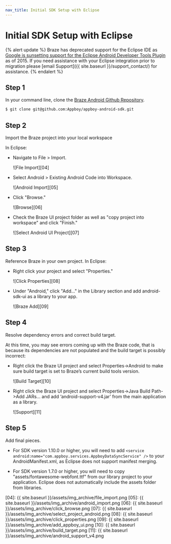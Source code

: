 ```yaml
---
nav_title: Initial SDK Setup with Eclipse
---
```


# Initial SDK Setup with Eclipse

{% alert update %}
Braze has deprecated support for the Eclipse IDE as [Google is sunsetting support for the Eclipse Android Developer Tools Plugin](http://android-developers.blogspot.com/2015/06/an-update-on-eclipse-android-developer.html) as of 2015. If you need assistance with your Eclipse integration prior to migration please [email Support]({{ site.baseurl }}/support_contact/) for assistance.
{% endalert %}

## Step 1
In your command line, clone the [Braze Android Github Repository][03].

```bash
$ git clone git@github.com:Appboy/appboy-android-sdk.git
```

## Step 2
Import the Braze project into your local workspace

In Eclipse:

  - Navigate to File > Import.

    ![File Import][04]
  - Select Android > Existing Android Code into Workspace.

    ![Android Import][05]
  - Click "Browse."

    ![Browse][06]
  - Check the Braze UI project folder as well as "copy project into workspace" and click "Finish."

    ![Select Android UI Project][07]

## Step 3
Reference Braze in your own project.
In Eclipse:

  - Right click your project and select "Properties."

    ![Click Properties][08]
  - Under "Android," click "Add..." in the Library section and add android-sdk-ui as a library to your app.

    ![Braze Add][09]

## Step 4
Resolve dependency errors and correct build target.

At this time, you may see errors coming up with the Braze code, that is because its dependencies are not populated and the build target is possibly incorrect:

   - Right click the Braze UI project and  select Properties->Android to make sure build target is set to Braze’s current build tools version.

      ![Build Target][10]
   - Right click the Braze UI project and  select Properties->Java Build Path->Add JARs… and add ‘android-support-v4.jar’ from the main application as a library.

      ![Support][11]

## Step 5

Add final pieces.

  - For SDK version 1.10.0 or higher, you will need to add
  `<service android:name="com.appboy.services.AppboyDataSyncService" />`
  to your AndroidManifest.xml, as Eclipse does not support manifest merging.

  - For SDK version 1.7.0 or higher, you will need to copy "assets/fontawesome-webfont.ttf" from our library project to your application. Eclipse does not automatically include the assets folder from libraries.

[01]: http://android-developers.blogspot.com/2015/06/an-update-on-eclipse-android-developer.html "Sunsetting ADT Eclipse Plugin"
[03]: https://github.com/appboy/appboy-android-sdk "Appboy Android Github Repository"
[04]: {{ site.baseurl }}/assets/img_archive/file_import.png
[05]: {{ site.baseurl }}/assets/img_archive/android_import.png
[06]: {{ site.baseurl }}/assets/img_archive/click_browse.png
[07]: {{ site.baseurl }}/assets/img_archive/select_project_android.png
[08]: {{ site.baseurl }}/assets/img_archive/click_properties.png
[09]: {{ site.baseurl }}/assets/img_archive/add_appboy_ui.png
[10]: {{ site.baseurl }}/assets/img_archive/build_target.png
[11]: {{ site.baseurl }}/assets/img_archive/android_support_v4.png
